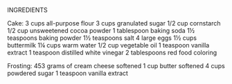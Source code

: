INGREDIENTS

Cake:
3 cups all-purpose flour
3 cups granulated sugar
1/2 cup cornstarch
1/2 cup unsweetened cocoa powder
1 tablespoon baking soda
1½ teaspoons baking powder
1½ teaspoons salt
4 large eggs
1½ cups buttermilk
1¼ cups warm water
1/2 cup vegetable oil
1 teaspoon vanilla extract
1 teaspoon distilled white vinegar
2 tablespoons red food coloring


Frosting:
453 grams of cream cheese softened
1 cup butter softened
4 cups powdered sugar
1 teaspoon vanilla extract